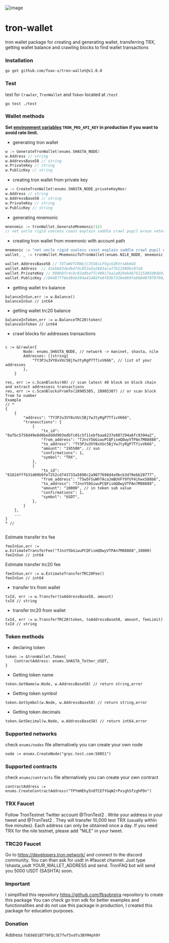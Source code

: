 ![image](https://github.com/foax-x/tron-wallet/blob/main/assets/image.png?raw=true)


# tron-wallet
tron wallet package for creating and generating wallet, transferring TRX, getting wallet balance and crawling blocks to find wallet transactions

### Installation 
```
go get github.com/foax-x/tron-wallet@v1.0.0
```

### Test
test for `Crawler`, `TronWallet` and `Token` located at `/test`
```
go test ./test
```

### Wallet methods 
**Set [environment variables](https://developers.tron.network/reference/select-network) `TRON_PRO_API_KEY` in production if you want to avoid rate limit.**

- generating tron wallet 
```go
w := GenerateTronWallet(enums.SHASTA_NODE)
w.Address // string 
w.AddressBase58 // string 
w.PrivateKey // string 
w.PublicKey // string 
```
- creating tron wallet from private key 
```go
w := CreateTronWallet(enums.SHASTA_NODE,privateKeyHex)
w.Address // string 
w.AddressBase58 // string 
w.PrivateKey // string 
w.PublicKey // string 
```

- generating mnemonic 
```go
mnenomic := tronWallet.GenerateMnemonic(12)
// net uncle rigid useless coast explain saddle crawl pupil erase veteran slender
```
- creating tron wallet from mnemonic with account path
```go
mnemonic := "net uncle rigid useless coast explain saddle crawl pupil erase veteran slender"
wallet, _ := tronWallet.MnemonicToTronWallet(enums.NILE_NODE, mnemonic, "m/44'/195'/3'/0/1", "")

wallet.AddressBase58 // TXTaWVTCMAEjC35S6sLF5gi6ZKVrxAkmGX
wallet.Address  // 41ebb83dedb47dc852a5e2863acaf7b11989bc07a9
wallet.PrivateKey // 900b8fc4c8c83a9baffc40917aa1a029eb4b75215d05d0de92e365b907f27c22
wallet.PublicKey //04487ff8ed9de594a4148dfe0f83b7320e069fa66848f078f90270b695022c671af47417004b4cdd53487e8def2ebb6fe696fd883e48d68a0ed1bed9a3459f4a01
```

- getting wallet trx balance 
```
balanceInSun,err := w.Balance()
balanceInSun // int64 
```
- getting wallet trc20 balance
```
balanceInToken,err := w.BalanceTRC20(token)
balanceInToken // int64 
```
- crawl blocks for addresses transactions 
```

c := &Crawler{
		Node: enums.SHASTA_NODE, // network -> maninet, shasta, nile
		Addresses: []string{
			"TY3PJu3VY8xVUc5BjYwJtyRgP7TfivV666", // list of your addresses
		},
	}
	
res, err := c.ScanBlocks(40) // scan latest 40 block on block chain and extract addressess transactions 
res, err := c.ScanBlocksFromTo(28905305, 28905307) // or scan block from to number
Example 
// *
{
    {
        "address": "TY3PJu3VY8xVUc5BjYwJtyRgP7TfivV666",
        "tranasctions": {
            {
                "tx_id": "6afbc5758d49e8d8bedddd903edbfc01c5f11ebfbaa6237e887294a6fc9394a2",
                "from_address": "TJnsY5bGiwuPCQFismQDwyVTPAn7M88888",
                "to_address": "TY3PJu3VY8xVUc5BjYwJtyRgP7TfivV666",
                "amount": "195500", // sun
                "confirmations": 1,
                "symbol": "TRX",
            },
            {
                "tx_id": "61624fffb31d09b9fe7252cd743733a5890c2a9077698d4a9bcb3d70ebb28777",
                "from_address": "TSw5FSuWhTAcaJmBUVFY9fUY4ihwx588b6",
                "to_address": "TJnsY5bGiwuPCQFismQDwyVTPAn7M88888",
                "amount": "10000", // in token sub value 
                "confirmations": 1,
                "symbol": "USDT",
            },
        }
    },
    ...
}
* // 
	
```

Estimate transfer trx fee
```
feeInSun,err := w.EstimateTransferFee("TJnsY5bGiwuPCQFismQDwyVTPAn7M88888",10000)
feeInSun // int64
```

Estimate transfer trc20 fee
```
feeInSun,err := w.EstimateTransferTRC20Fee()
feeInSun // int64
```

- transfer trx from wallet 
```
txId, err := w.Transfer(toAddressBase58, amount)
txId // string 
```
- transfer trc20 from wallet
```
txId, err := w.TransferTRC20(token, toAddressBase58, amount, feeLimit)
txId // string 
```

### Token methods 
- declaring token 
```
token := &tronWallet.Token{
    ContractAddress: enums.SHASTA_Tether_USDT,
}
```
- Getting token name 
```
token.GetName(w.Node, w.AddressBase58) // return string,error
``` 
- Getting token symbol
```
token.GetSymbol(w.Node, w.AddressBase58) // return string,error
```
- Getting token decimals 
```
token.GetDecimal(w.Node, w.AddressBase58) // return int64,error
```

### Supported networks
check `enums/nodes` file
alternatively you can create your own node
```
node := enums.CreateNode("grpc.test.com:50051")
```

### Supported contracts
check `enums/contracts` file
alternatively you can create your own contract
```
contractAddress := enums.CreateContractAddress("TPYmHEhy5n8TCEfYGqW2rPxsghSfzghPDn")
```

### TRX Faucet
Follow TronTestnet Twitter account
@TronTest2
.
Write your address in your tweet and
@TronTest2
.
They will transfer 10,000 test TRX (usually within five minutes).
Each address can only be obtained once a day.
If you need TRX for the nile testnet, please add "NILE" in your tweet.

### TRC20 Faucet
Go to https://developers.tron.network/ and connect to the discord community.
You can than ask for usdt in #faucet channel.
Just type !shasta_usdt YOUR_WALLET_ADDRESS and send. TronFAQ bot will send you 5000  USDT (SASHTA) soon.


### Important
I simplified this repository https://github.com/fbsobreira repository to create this package
You can check go tron sdk for better examples and functionalities
and do not use this package in production, I created this package for education purposes.


### Donation
Address `TUE66D1BT79FQcJE7fwf5vdfu3BYM4ph9Y`
